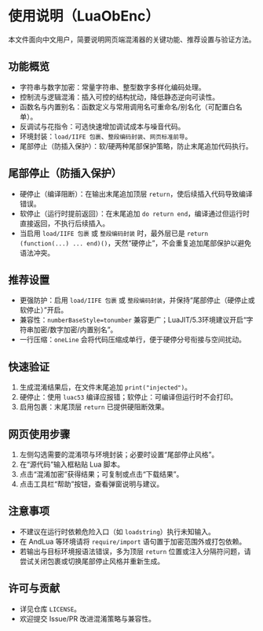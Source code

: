 # 使用说明（LuaObEnc）

本文件面向中文用户，简要说明网页端混淆器的关键功能、推荐设置与验证方法。

## 功能概览
- 字符串与数字加密：常量字符串、整型数字多样化编码处理。
- 控制流与逻辑混淆：插入可控的结构扰动，降低静态逆向可读性。
- 函数名与内置别名：函数定义与常用调用名可重命名/别名化（可配置白名单）。
- 反调试与花指令：可选快速增加调试成本与噪音代码。
- 环境封装：`load/IIFE 包裹`、`整段编码封装`、`网页标准前导`。
- 尾部停止（防插入保护）：软/硬两种尾部保护策略，防止末尾追加代码执行。

## 尾部停止（防插入保护）
- 硬停止（编译阻断）：在输出末尾追加顶层 `return`，使后续插入代码导致编译错误。
- 软停止（运行时提前返回）：在末尾追加 `do return end`，编译通过但运行时直接返回，不执行后续插入。
- 当启用 `load/IIFE 包裹` 或 `整段编码封装` 时，最外层已是 `return (function(...) ... end)()`，天然“硬停止”，不会重复追加尾部保护以避免语法冲突。

## 推荐设置
- 更强防护：启用 `load/IIFE 包裹` 或 `整段编码封装`，并保持“尾部停止（硬停止或软停止）”开启。
- 兼容性：`numberBaseStyle=tonumber` 兼容更广；LuaJIT/5.3环境建议开启“字符串加密/数字加密/内置别名”。
- 一行压缩：`oneLine` 会将代码压缩成单行，便于硬停分号衔接与空间扰动。

## 快速验证
1. 生成混淆结果后，在文件末尾追加 `print("injected")`。
2. 硬停止：使用 `luac53` 编译应报错；软停止：可编译但运行时不会打印。
3. 启用包裹：末尾顶层 `return` 已提供硬阻断效果。

## 网页使用步骤
1. 左侧勾选需要的混淆项与环境封装；必要时设置“尾部停止风格”。
2. 在“源代码”输入框粘贴 Lua 脚本。
3. 点击“混淆加密”获得结果；可复制或点击“下载结果”。
4. 点击工具栏“帮助”按钮，查看弹窗说明与建议。

## 注意事项
- 不建议在运行时依赖危险入口（如 `loadstring`）执行未知输入。
- 在 AndLua 等环境请将 `require/import` 语句置于加密范围外或打包依赖。
- 若输出与目标环境报语法错误，多为顶层 `return` 位置或注入分隔符问题，请尝试关闭包裹或切换尾部停止风格并重新生成。

## 许可与贡献
- 详见仓库 `LICENSE`。
- 欢迎提交 Issue/PR 改进混淆策略与兼容性。
